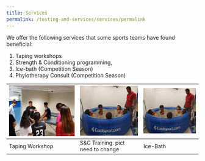 ```yaml
---
title: Services
permalink: /testing-and-services/services/permalink
---
```

We offer the following services that some sports teams have found beneficial:
1. Taping workshops
2. Strength & Conditioning programming, 
3. Ice-bath (Competition Season)
4. Phyiotherapy Consult (Competition Season)



| ![Alt text for image on Isomer site](/images/homepage-images/taping.jpg) | ![Alt text for image on Isomer site](/images/homepage-images/icebath.jpg) | ![Alt text for image on Isomer site](/images/homepage-images/icebath.jpg)  |
| -------- | -------- | -------- |
| Taping Workshop     | S&C Training. pict need to change    | Ice-Bath     |


